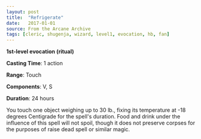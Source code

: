 ```yaml
---
layout: post
title:  "Refrigerate"
date:   2017-01-01
source: From the Arcane Archive
tags: [cleric, shugenja, wizard, level1, evocation, hb, fan]
---
```


**1st-level evocation (ritual)**

**Casting Time**: 1 action

**Range**: Touch

**Components**: V, S

**Duration**: 24 hours

You touch one object weighing up to 30 lb., fixing its temperature at -18 degrees Centigrade for the spell's duration. Food and drink under the influence of this spell will not spoil, though it does not preserve corpses for the purposes of raise dead spell or similar magic.
